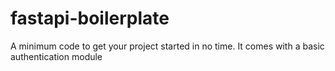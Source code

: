 # fastapi-boilerplate
A minimum code to get your project started in no time. It comes with a basic authentication module
